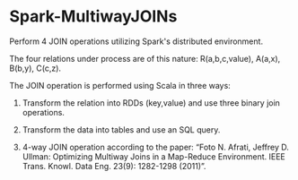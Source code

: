 # Spark-MultiwayJOINs
Perform 4 JOIN operations utilizing Spark's distributed environment.

The four relations under process are of this nature: R(a,b,c,value), A(a,x), B(b,y), C(c,z).

The JOIN operation is performed using Scala in three ways:

1. Transform the relation into RDDs (key,value) and use three binary join operations.

2. Transform the data into tables and use an SQL query.

3. 4-way JOIN operation according to the paper: “Foto N. Afrati, Jeffrey D. Ullman: Optimizing Multiway Joins in a Map-Reduce Environment. IEEE Trans. Knowl. Data Eng. 23(9): 1282-1298 (2011)”.
